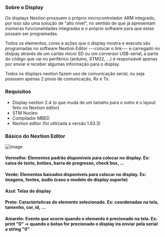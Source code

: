 ### Sobre o Display
Os displays Nextion prossuem o próprio microcontrolador ARM integrado, por isso são uma solução de "alto nível", no sentido de que já apresentam inúmeras funcionalidades integradas e o próprio software para que estas possam ser programadas.
<p />
Todos os elementos, cores e ações que o display mostra e executa são programadas no software Nextion Editor ---colocar o link--- e carregado no dislpay através de um cartão micro SD ou um corversor USB-serial, a parte do código que vai no periférico (arduino, STM32, ...) é responsável apenas por enviar e receber algumas informação para o display.
<p />
Todos os displays nextion fazem uso de comunicação serial, ou seja possuem apenas 2 pinos de comunicação, Rx e Tx.


### Requisitos 
* Display nextion 2.4 (o que muda de um tamaho para o outro é o layout feito no Nextion editor)
* STM Nucleo
* Compilador MBED
* Nextion editor (foi utilizada a versão 1.63.3)

### Básico do Nextion Editor
![image](https://user-images.githubusercontent.com/56456537/175836837-fa0c98e5-75f4-4f96-8b7e-79e4b5037af9.png)
<p />

#### Vermelho: Elementos padrão disponíveis para colocar no display. Ex: caixa de texto, botões, barra de progresso, check box, ...

#### Verde: Elementos baixados disponíveis para colocar no display. Ex: imagens, fontes, áudio (caso o modelo do display suporte)

#### Azul: Telas do display

#### Preto: Caracteristicas do elemento selecionado. Ex: coordenadas na tela, tamenho, cor, id, ...

#### Amarelo: Evento que ocorre quando o elemento é precionado na tela. Ex: print "0" -> quando o botao for precionado o display ira enviar pela serial a string "0"
